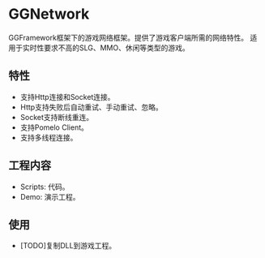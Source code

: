 # GGNetwork

GGFramework框架下的游戏网络框架。提供了游戏客户端所需的网络特性。
适用于实时性要求不高的SLG、MMO、休闲等类型的游戏。

## 特性
* 支持Http连接和Socket连接。
* Http支持失败后自动重试、手动重试、忽略。
* Socket支持断线重连。
* 支持Pomelo Client。
* 支持多线程连接。

## 工程内容
* Scripts: 代码。
* Demo: 演示工程。

## 使用
* [TODO]复制DLL到游戏工程。
